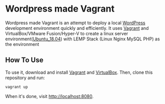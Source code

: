 # Wordpress made Vagrant

Wordpress made Vagrant is an attempt to deploy a local [WordPress](https://wordpress.org) development environment quickly and efficiently. It uses [Vagrant](https://www.vagrantup.com) and VirtualBox/VMware Fusion/Hyper-V to create a linux server environment([Ubuntu_18.04](https://app.vagrantup.com/hashicorp/boxes/bionic64)) with LEMP Stack (Linux Nginx MySQL PHP) as the environment

## How To Use

To use it, download and install [Vagrant](https://www.vagrantup.com) and [VirtualBox](https://www.virtualbox.org/). Then, clone this repository and run:

```shell
vagrant up
```

When it's done, visit [http://localhost:8080](http://localhost:8080).
